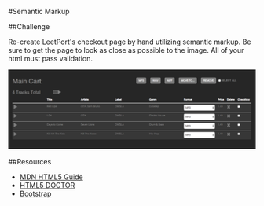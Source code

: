 #Semantic Markup

##Challenge

Re-create LeetPort's checkout page by hand utilizing semantic markup. Be sure to get the page to look as close as possible to the image. All of your html must pass validation. 

![LeetPort CheckOut page](./images/LeetPort.png)


##Resources
- [MDN HTML5 Guide](https://developer.mozilla.org/en-US/docs/Web/Guide/HTML/HTML5)
- [HTML5 DOCTOR](http://html5doctor.com/)
- [Bootstrap](http://getbootstrap.com/)
